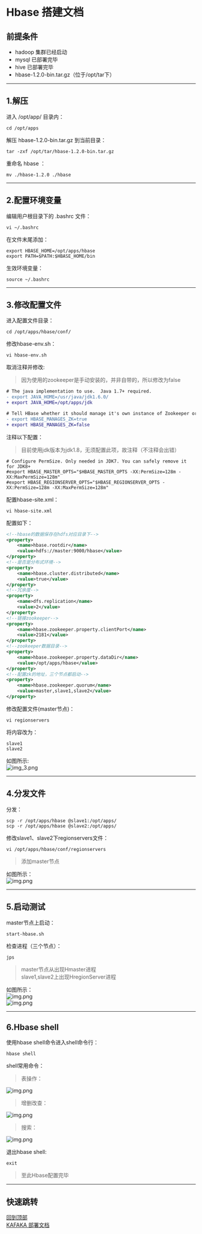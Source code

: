 # <span id="top">Hbase 搭建文档</span>

## 前提条件
- hadoop 集群已经启动
- mysql 已部署完毕
- hive 已部署完毕
- hbase-1.2.0-bin.tar.gz（位于/opt/tar下）

---

## 1.解压
进入 /opt/app/ 目录内：
``` shell
cd /opt/apps
```

解压 hbase-1.2.0-bin.tar.gz 到当前目录：
``` shell
tar -zxf /opt/tar/hbase-1.2.0-bin.tar.gz
```

重命名 hbase ：
``` shelll
mv ./hbase-1.2.0 ./hbase
```

---

## 2.配置环境变量
编辑用户根目录下的 .bashrc 文件：
``` shell
vi ~/.bashrc
```

在文件末尾添加：
``` shell
export HBASE_HOME=/opt/apps/hbase
export PATH=$PATH:$HBASE_HOME/bin
```

生效环境变量：
``` shell
source ~/.bashrc
```

---

## 3.修改配置文件
进入配置文件目录：
```shell
cd /opt/apps/hbase/conf/
```

修改hbase-env.sh：
```shell
vi hbase-env.sh
```

取消注释并修改:
>因为使用的zookeeper是手动安装的，并非自带的，所以修改为false
```diff
# The java implementation to use.  Java 1.7+ required.
- export JAVA_HOME=/usr/java/jdk1.6.0/
+ export JAVA_HOME=/opt/apps/jdk

# Tell HBase whether it should manage it's own instance of Zookeeper or not.
- export HBASE_MANAGES_ZK=true
+ export HBASE_MANAGES_ZK=false
```

注释以下配置：
>目前使用jdk版本为jdk1.8，无须配置此项，故注释（不注释会出错）
```shell
# Configure PermSize. Only needed in JDK7. You can safely remove it for JDK8+
#export HBASE_MASTER_OPTS="$HBASE_MASTER_OPTS -XX:PermSize=128m -XX:MaxPermSize=128m"
#export HBASE_REGIONSERVER_OPTS="$HBASE_REGIONSERVER_OPTS -XX:PermSize=128m -XX:MaxPermSize=128m"
```

配置hbase-site.xml：
```shell
vi hbase-site.xml
```

配置如下：
```xml
<!--hbase的数据保存在hdfs对应目录下-->
<property>
	<name>hbase.rootdir</name>
	<value>hdfs://master:9000/hbase</value>
</property>
<!--是否是分布式环境-->
<property> 
	<name>hbase.cluster.distributed</name> 
	<value>true</value> 
</property> 
<!--冗余度-->
<property>
	<name>dfs.replication</name>
	<value>2</value>
</property>
<!--链接zookeeper-->
<property>
	<name>hbase.zookeeper.property.clientPort</name>
	<value>2181</value>
</property>
<!--zookeeper数据目录-->
<property> 
	<name>hbase.zookeeper.property.dataDir</name> 
	<value>/opt/apps/hbase</value>       
</property>
<!--配置zk的地址，三个节点都启动-->
<property> 
	<name>hbase.zookeeper.quorum</name> 
	<value>master,slave1,slave2</value>     
</property>
```

修改配置文件(master节点)：
```shell
vi regionservers
```

将内容改为：
```shell
slave1
slave2
```

如图所示:  
![img_3.png](images/3_1.png)

---

## 4.分发文件
分发：
```shell
scp -r /opt/apps/hbase @slave1:/opt/apps/
scp -r /opt/apps/hbase @slave2:/opt/apps/
```

修改slave1、slave2下regionservers文件：
```shell
vi /opt/apps/hbase/conf/regionservers
```

>添加master节点

如图所示：  
![img.png](images/4_1.png)

---

## 5.启动测试
master节点上启动：
```shell
start-hbase.sh
```

检查进程（三个节点）：
```shell
jps
```

> master节点从出现Hmaster进程  
> slave1,slave2上出现HregionServer进程

如图所示：  
![img.png](images/5_1.png)  
![img.png](images/5_2.png)

---

## 6.Hbase shell
使用hbase shell命令进入shell命令行：
```shell
hbase shell
```

shell常用命令：
>表操作：

![img.png](images/6_1.png)

>增删改查：  

![img.png](images/6_2.png)

>搜索：

![img.png](images/6_3.png)

退出hbase shell:
```shell
exit
```

>至此Hbase配置完毕

---

## 快速跳转
[回到顶部](#top)  
[KAFAKA 部署文档](../kafaka/README.md)
